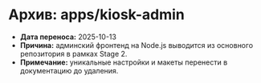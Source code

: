 # Архив: apps/kiosk-admin

- **Дата переноса:** 2025-10-13
- **Причина:** админский фронтенд на Node.js выводится из основного репозитория в рамках Stage 2.
- **Примечание:** уникальные настройки и макеты перенести в документацию до удаления.
